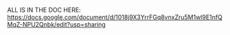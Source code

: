 ALL IS IN THE DOC HERE: https://docs.google.com/document/d/1018j9X3YrrFGq8vnxZru5M1wl9E1nfQMqZ-NPU2Qnbk/edit?usp=sharing
